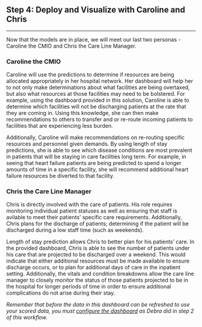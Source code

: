 
## Step 4: Deploy and Visualize with Caroline and Chris 
----------------------------------------------------------------

Now that the models are in place, we will meet our last two personas - Caroline the CMIO and Chris the Care Line Manager.  

### Caroline the CMIO

Caroline will use the predictions to determine if resources are being allocated appropriately in her hospital network. Her dashboard will help her to not only make determinations about what facilities are being overtaxed, but also what resources at those facilities may need to be bolstered.  For example, using the dashboard provided in this solution, Caroline is able to determine which facilities will not be discharging patients at the rate that they are coming in. Using this knowledge, she can then make recommendations to others to transfer and or re-route incoming patients to facilities that are experiencing less burden.

Additionally, Caroline will make recommendations on re-routing specific resources and personnel given demands. By using length of stay predictions, she is able to see which disease conditions are most prevalent in patients that will be staying in care facilities long term. For example, in seeing that heart failure patients are being predicted to spend a longer amounts of time in a specific facility, she will recommend additional heart failure resources be diverted to that facility.

### Chris the Care Line Manager

Chris is directly involved with the care of patients. His role requires monitoring individual patient statuses as well as ensuring that staff is avilable to meet their patients’ specific care requirements. Additionally, Chris plans for the discharge of patients; determining if the patient will be discharged during a low staff time (such as weekends).

Length of stay prediction allows Chris to better plan for his patients’ care. In the provided dashboard, Chris is able to see the number of patients under his care that are projected to be discharged over a weekend. This would indicate that either additional resources must be made available to ensure discharge occurs, or to plan for additional days of care in the inpatient setting. Additionally, the vitals and condition breakdowns allow the care line manager to closely monitor the status of those patients projected to be in the hospital for longer periods of time in order to ensure additional complications do not arise during their stay.

*Remember that before the data in this dashboard can be refreshed to use your scored data, you must <a href="Visualize_Results.html">configure the dashboard</a> as Debra did in step 2 of this workflow.*